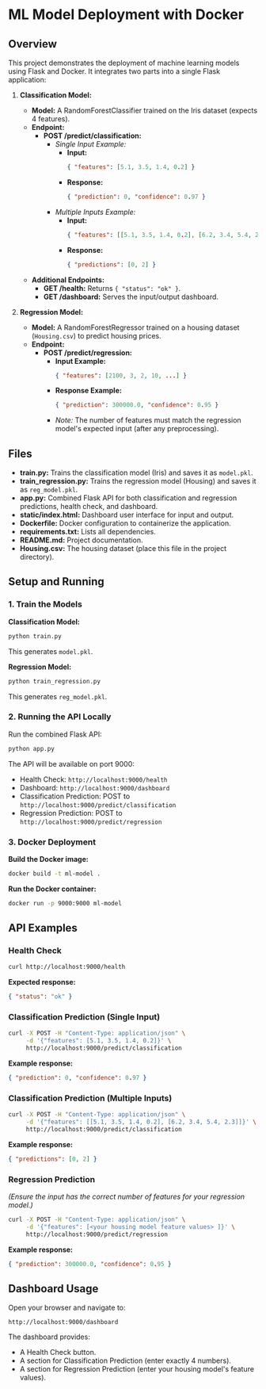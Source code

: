 # ML Model Deployment with Docker

## Overview
This project demonstrates the deployment of machine learning models using Flask and Docker. It integrates two parts into a single Flask application:

1. **Classification Model:**
   - **Model:** A RandomForestClassifier trained on the Iris dataset (expects 4 features).
   - **Endpoint:**  
     - **POST /predict/classification:**  
       - *Single Input Example:*  
         - **Input:**  
           ```json
           { "features": [5.1, 3.5, 1.4, 0.2] }
           ```
         - **Response:**  
           ```json
           { "prediction": 0, "confidence": 0.97 }
           ```
       - *Multiple Inputs Example:*  
         - **Input:**  
           ```json
           { "features": [[5.1, 3.5, 1.4, 0.2], [6.2, 3.4, 5.4, 2.3]] }
           ```
         - **Response:**  
           ```json
           { "predictions": [0, 2] }
           ```
   - **Additional Endpoints:**  
     - **GET /health:** Returns `{ "status": "ok" }`.  
     - **GET /dashboard:** Serves the input/output dashboard.

2. **Regression Model:**
   - **Model:** A RandomForestRegressor trained on a housing dataset (`Housing.csv`) to predict housing prices.
   - **Endpoint:**  
     - **POST /predict/regression:**  
       - **Input Example:**  
         ```json
         { "features": [2100, 3, 2, 10, ...] }
         ```
       - **Response Example:**  
         ```json
         { "prediction": 300000.0, "confidence": 0.95 }
         ```
       - *Note:* The number of features must match the regression model's expected input (after any preprocessing).

## Files
- **train.py:** Trains the classification model (Iris) and saves it as `model.pkl`.
- **train_regression.py:** Trains the regression model (Housing) and saves it as `reg_model.pkl`.
- **app.py:** Combined Flask API for both classification and regression predictions, health check, and dashboard.
- **static/index.html:** Dashboard user interface for input and output.
- **Dockerfile:** Docker configuration to containerize the application.
- **requirements.txt:** Lists all dependencies.
- **README.md:** Project documentation.
- **Housing.csv:** The housing dataset (place this file in the project directory).

## Setup and Running

### 1. Train the Models
**Classification Model:**
```bash
python train.py
```
This generates `model.pkl`.

**Regression Model:**
```bash
python train_regression.py
```
This generates `reg_model.pkl`.

### 2. Running the API Locally
Run the combined Flask API:
```bash
python app.py
```
The API will be available on port 9000:
- Health Check: `http://localhost:9000/health`
- Dashboard: `http://localhost:9000/dashboard`
- Classification Prediction: POST to `http://localhost:9000/predict/classification`
- Regression Prediction: POST to `http://localhost:9000/predict/regression`

### 3. Docker Deployment
**Build the Docker image:**
```bash
docker build -t ml-model .
```

**Run the Docker container:**
```bash
docker run -p 9000:9000 ml-model
```

## API Examples

### Health Check
```bash
curl http://localhost:9000/health
```
**Expected response:**
```json
{ "status": "ok" }
```

### Classification Prediction (Single Input)
```bash
curl -X POST -H "Content-Type: application/json" \
     -d '{"features": [5.1, 3.5, 1.4, 0.2]}' \
     http://localhost:9000/predict/classification
```
**Example response:**
```json
{ "prediction": 0, "confidence": 0.97 }
```

### Classification Prediction (Multiple Inputs)
```bash
curl -X POST -H "Content-Type: application/json" \
     -d '{"features": [[5.1, 3.5, 1.4, 0.2], [6.2, 3.4, 5.4, 2.3]]}' \
     http://localhost:9000/predict/classification
```
**Example response:**
```json
{ "predictions": [0, 2] }
```

### Regression Prediction
*(Ensure the input has the correct number of features for your regression model.)*
```bash
curl -X POST -H "Content-Type: application/json" \
     -d '{"features": [<your housing model feature values> ]}' \
     http://localhost:9000/predict/regression
```
**Example response:**
```json
{ "prediction": 300000.0, "confidence": 0.95 }
```

## Dashboard Usage

Open your browser and navigate to:
```
http://localhost:9000/dashboard
```

The dashboard provides:
- A Health Check button.
- A section for Classification Prediction (enter exactly 4 numbers).
- A section for Regression Prediction (enter your housing model's feature values).